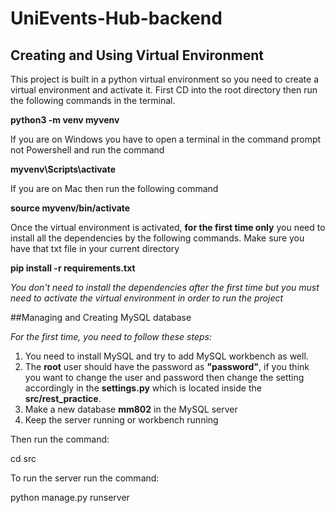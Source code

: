 # UniEvents-Hub-backend
## Creating and Using Virtual Environment
This project is built in a python virtual environment so you need to create a virtual environment and activate it.
First CD into the root directory then run the following commands in the terminal.

**python3 -m venv myvenv**

If you are on Windows you have to open a terminal in the command prompt not Powershell and run the command

**myvenv\Scripts\activate**

If you are on Mac then run the following command

**source myvenv/bin/activate**

Once the virtual environment is activated, **for the first time only** you need to install all the dependencies by the following commands. Make sure you have that txt file in your current directory

**pip install -r requirements.txt**

*You don't need to install the dependencies after the first time but you must need to activate the virtual environment in order to run the project*

##Managing and Creating MySQL database

*For the first time, you need to follow these steps:*

1. You need to install MySQL and try to add MySQL workbench as well.
2. The **root** user should have the password as **"password"**, if you think you want to change the user and password then change the setting accordingly in the **settings.py** which is located inside the **src/rest_practice**.
3. Make a new database **mm802** in the MySQL server
4. Keep the server running or workbench running

Then run the command:

cd src

To run the server run the command:

python manage.py runserver

